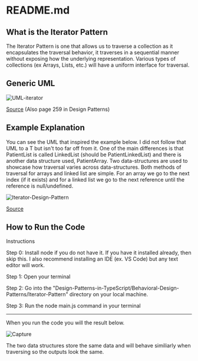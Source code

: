 # README.md

## What is the Iterator Pattern
The Iterator Pattern is one that allows us to traverse a collection as it encapsulates the traversal behavior, it traverses in a sequential manner without exposing how the underlying representation. Various types of collections (ex Arrays, Lists, etc.) will have a uniform interface for traversal.

## Generic UML
![UML-iterator](https://github.com/Hagnap/Design-Patterns-in-TypeScript/assets/60297426/93514faf-c6f8-4676-9578-463ed5e18823)

[Source](https://www.researchgate.net/figure/UML-class-diagram-for-Iterator-pattern_fig22_249885094) (Also page 259 in Design Patterns)


## Example Explanation

You can see the UML that inspired the example below. I did not follow that UML to a T but isn't too far off from it. One of the main differences is that PatientList is called LinkedList (should be PatientLinkedList) and there is another data structure used, PatientArray. Two data-structures are used to showcase how traversal varies across data-structures. Both methods of traversal for arrays and linked list are simple. For an array we go to the next index (if it exists) and for a linked list we go to the next reference until the reference is null/undefined.

![Iterator-Design-Pattern](https://github.com/Hagnap/Design-Patterns-in-TypeScript/assets/60297426/05f70f13-41d5-4914-acf9-35bcddb8666c)

[Source](https://www.researchgate.net/figure/UML-class-diagram-for-Iterator-pattern_fig22_249885094)


## How to Run the Code

Instructions

Step 0: Install node if you do not have it. If you have it installed already, then skip this. I also recommend installing an IDE (ex. VS Code) but any text editor will work.

Step 1: Open your terminal

Step 2: Go into the "Design-Patterns-in-TypeScript/Behavioral-Design-Patterns/Iterator-Pattern" directory on your local machine.

Step 3: Run the node main.js command in your terminal

----------------------------------------------------------------------------------------------------------

When you run the code you will the result below.

![Capture](https://github.com/Hagnap/Design-Patterns-in-TypeScript/assets/60297426/6490dd5e-2361-408f-80f8-14defd58cbe2)

The two data structures store the same data and will behave similiarly when traversing so the outputs look the same.
